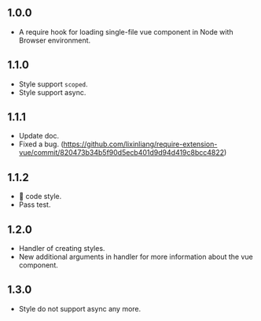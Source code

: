 ## 1.0.0
* A require hook for loading single-file vue component in Node with Browser environment.

## 1.1.0
* Style support `scoped`.
* Style support async.

## 1.1.1
* Update doc.
* Fixed a bug. (https://github.com/lixinliang/require-extension-vue/commit/820473b34b5f90d5ecb401d9d94d419c8bcc4822)

## 1.1.2
* 💅 code style.
* Pass test.

## 1.2.0
* Handler of creating styles.
* New additional arguments in handler for more information about the vue component.

## 1.3.0
* Style do not support async any more.
